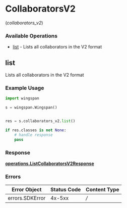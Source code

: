 # CollaboratorsV2
(*collaborators_v2*)

### Available Operations

* [list](#list) - Lists all collaborators in the V2 format

## list

Lists all collaborators in the V2 format

### Example Usage

```python
import wingspan

s = wingspan.Wingspan()


res = s.collaborators_v2.list()

if res.classes is not None:
    # handle response
    pass

```


### Response

**[operations.ListCollaboratorsV2Response](../../models/operations/listcollaboratorsv2response.md)**
### Errors

| Error Object    | Status Code     | Content Type    |
| --------------- | --------------- | --------------- |
| errors.SDKError | 4x-5xx          | */*             |
